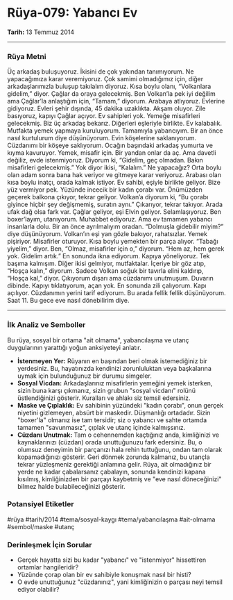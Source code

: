 # Rüya-079: Yabancı Ev
**Tarih:** 13 Temmuz 2014

---
### Rüya Metni

Üç arkadaş buluşuyoruz. İkisini de çok yakından tanımıyorum. Ne yapacağımıza karar veremiyoruz. Çok samimi olmadığımız için, diğer arkadaşlarımızla buluşup takılalım diyoruz. Kısa boylu olanı, “Volkanlara gidelim,” diyor. Çağlar da oraya gelecekmiş. Ben Volkan’la pek iyi değilim ama Çağlar’la anlaştığım için, “Tamam,” diyorum. Arabaya atlıyoruz. Evlerine gidiyoruz. Evleri şehir dışında, 45 dakika uzaklıkta. Akşam oluyor. Zile basıyoruz, kapıyı Çağlar açıyor. Ev sahipleri yok. Yemeğe misafirleri gelecekmiş. Biz üç arkadaş bekarız. Diğerleri eşleriyle birlikte. Ev kalabalık. Mutfakta yemek yapmaya kuruluyorum. Tamamıyla yabancıyım. Bir an önce nasıl kurtulurum diye düşünüyorum. Evin köşelerine saklanıyorum. Cüzdanımı bir köşeye saklıyorum. Ocağın başındaki arkadaş yumurta ve kıyma kavuruyor. Yemek, misafir için. Bir yandan onlar da aç. Ama davetli değiliz, evde istenmiyoruz. Diyorum ki, “Gidelim, geç olmadan. Bakın misafirleri gelecekmiş.” Yok diyor ikisi, “Kalalım.” Ne yapacağız? Orta boylu olan adam sonra bana hak veriyor ve gitmeye karar veriyoruz. Arabası olan kısa boylu inatçı, orada kalmak istiyor. Ev sahibi, eşiyle birlikte geliyor. Bize yüz vermiyor pek. Yüzünde incecik bir kadın çorabı var. Önümüzden geçerek balkona çıkıyor, tekrar geliyor. Volkan’a diyorum ki, “Bu çorabı giyince hiçbir şey değişmemiş, suratın aynı.” Çıkarıyor, tekrar takıyor. Arada ufak dağ olsa fark var. Çağlar geliyor, eşi Elvin geliyor. Selamlaşıyoruz. Ben boxer’layım, utanıyorum. Muhabbet ediyoruz. Ama ev tamamen yabancı insanlarla dolu. Bir an önce ayrılmalıyım oradan. “Dolmuşla gidebilir miyim?” diye düşünüyorum. Volkan’ın eşi yan gözle bakıyor, rahatsızlar. Yemek pişiriyor. Misafirler oturuyor. Kısa boylu yemekten bir parça alıyor. “Tabağı yiyelim,” diyor. Ben, “Olmaz, misafirler için o,” diyorum. “Hem az, hem gerek yok. Gidelim artık.” En sonunda ikna ediyorum. Kapıya yöneliyoruz. Tek başıma kalmışım. Diğer ikisi gelmiyor, mutfaktalar. İçeriye bir göz atıp, “Hoşça kalın,” diyorum. Sadece Volkan soğuk bir tavırla elini kaldırıp, “Hoşça kal,” diyor. Çıkıyorum dışarı ama cüzdanımı unutmuşum. Duvarın dibinde. Kapıyı tıklatıyorum, açan yok. En sonunda zili çalıyorum. Kapı açılıyor. Cüzdanımın yerini tarif ediyorum. Bu arada fellik fellik düşünüyorum. Saat 11. Bu gece eve nasıl dönebilirim diye.

---
### İlk Analiz ve Semboller

Bu rüya, sosyal bir ortama "ait olmama", yabancılaşma ve utanç duygularının yarattığı yoğun anksiyeteyi anlatır.

* **İstenmeyen Yer:** Rüyanın en başından beri olmak istemediğiniz bir yerdesiniz. Bu, hayatınızda kendinizi zorunluluktan veya başkalarına uymak için bulunduğunuz bir durumu simgeler.
* **Sosyal Vicdan:** Arkadaşlarınız misafirlerin yemeğini yemek isterken, sizin buna karşı çıkmanız, sizin grubun "sosyal vicdanı" rolünü üstlendiğinizi gösterir. Kuralları ve ahlakı siz temsil edersiniz.
* **Maske ve Çıplaklık:** Ev sahibinin yüzündeki "kadın çorabı", onun gerçek niyetini gizlemeyen, absürt bir maskedir. Düşmanlığı ortadadır. Sizin "boxer'la" olmanız ise tam tersidir; siz o yabancı ve sahte ortamda tamamen "savunmasız", çıplak ve utanç içinde kalmışsınız.
* **Cüzdanı Unutmak:** Tam o cehennemden kaçtığınız anda, kimliğinizi ve kaynaklarınızı (cüzdan) orada unuttuğunuzu fark edersiniz. Bu, o olumsuz deneyimin bir parçanızı hala rehin tuttuğunu, ondan tam olarak kopamadığınızı gösterir. Geri dönmek zorunda kalmanız, bu utançla tekrar yüzleşmeniz gerektiği anlamına gelir. Rüya, ait olmadığınız bir yerde ne kadar çabalarsanız çabalayın, sonunda kendinizi kapana kısılmış, kimliğinizden bir parçayı kaybetmiş ve "eve nasıl döneceğinizi" bilmez halde bulabileceğinizi gösterir.

### Potansiyel Etiketler
#rüya #tarih/2014 #tema/sosyal-kaygı #tema/yabancılaşma #ait-olmama #sembol/maske #utanç

### Derinleşmek İçin Sorular
* Gerçek hayatta sizi bu kadar "yabancı" ve "istenmiyor" hissettiren ortamlar hangileridir?
* Yüzünde çorap olan bir ev sahibiyle konuşmak nasıl bir histi?
* O evde unuttuğunuz "cüzdanınız", yani kimliğinizin o parçası neyi temsil ediyor olabilir?